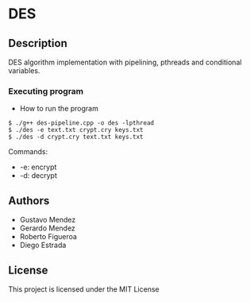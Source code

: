# DES

## Description

DES algorithm implementation with pipelining, pthreads and conditional variables.

### Executing program

* How to run the program
```
$ ./g++ des-pipeline.cpp -o des -lpthread
$ ./des -e text.txt crypt.cry keys.txt
$ ./des -d crypt.cry text.txt keys.txt
```

Commands:
* -e: encrypt
* -d: decrypt

## Authors
* Gustavo Mendez
* Gerardo Mendez
* Roberto Figueroa
* Diego Estrada

## License
This project is licensed under the MIT License

